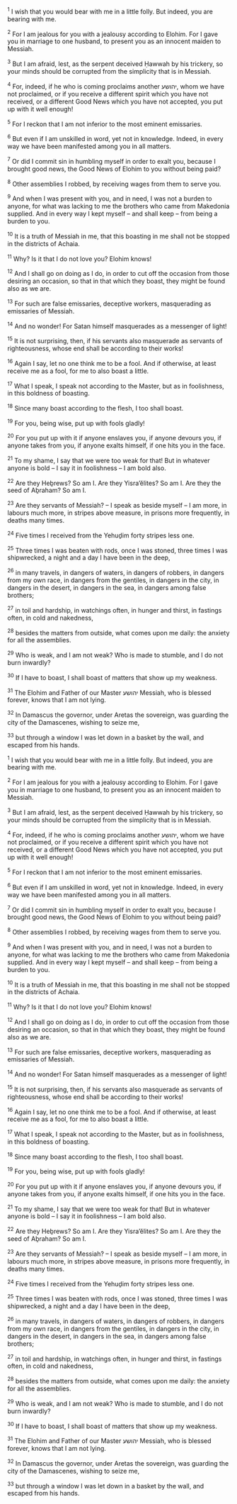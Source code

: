 <sup>1</sup> I wish that you would bear with me in a little folly. But indeed, you are bearing with me.

<sup>2</sup> For I am jealous for you with a jealousy according to Elohim. For I gave you in marriage to one husband, to present you as an innocent maiden to Messiah.

<sup>3</sup> But I am afraid, lest, as the serpent deceived Ḥawwah by his trickery, so your minds should be corrupted from the simplicity that is in Messiah.

<sup>4</sup> For, indeed, if he who is coming proclaims another יהושע, whom we have not proclaimed, or if you receive a different spirit which you have not received, or a different Good News which you have not accepted, you put up with it well enough!

<sup>5</sup> For I reckon that I am not inferior to the most eminent emissaries.

<sup>6</sup> But even if I am unskilled in word, yet not in knowledge. Indeed, in every way we have been manifested among you in all matters.

<sup>7</sup> Or did I commit sin in humbling myself in order to exalt you, because I brought good news, the Good News of Elohim to you without being paid?

<sup>8</sup> Other assemblies I robbed, by receiving wages from them to serve you.

<sup>9</sup> And when I was present with you, and in need, I was not a burden to anyone, for what was lacking to me the brothers who came from Makedonia supplied. And in every way I kept myself – and shall keep – from being a burden to you.

<sup>10</sup> It is a truth of Messiah in me, that this boasting in me shall not be stopped in the districts of Achaia.

<sup>11</sup> Why? Is it that I do not love you? Elohim knows!

<sup>12</sup> And I shall go on doing as I do, in order to cut off the occasion from those desiring an occasion, so that in that which they boast, they might be found also as we are.

<sup>13</sup> For such are false emissaries, deceptive workers, masquerading as emissaries of Messiah.

<sup>14</sup> And no wonder! For Satan himself masquerades as a messenger of light!

<sup>15</sup> It is not surprising, then, if his servants also masquerade as servants of righteousness, whose end shall be according to their works!

<sup>16</sup> Again I say, let no one think me to be a fool. And if otherwise, at least receive me as a fool, for me to also boast a little.

<sup>17</sup> What I speak, I speak not according to the Master, but as in foolishness, in this boldness of boasting.

<sup>18</sup> Since many boast according to the flesh, I too shall boast.

<sup>19</sup> For you, being wise, put up with fools gladly!

<sup>20</sup> For you put up with it if anyone enslaves you, if anyone devours you, if anyone takes from you, if anyone exalts himself, if one hits you in the face.

<sup>21</sup> To my shame, I say that we were too weak for that! But in whatever anyone is bold – I say it in foolishness – I am bold also.

<sup>22</sup> Are they Heḇrews? So am I. Are they Yisra’ĕlites? So am I. Are they the seed of Aḇraham? So am I.

<sup>23</sup> Are they servants of Messiah? – I speak as beside myself – I am more, in labours much more, in stripes above measure, in prisons more frequently, in deaths many times.

<sup>24</sup> Five times I received from the Yehuḏim forty stripes less one.

<sup>25</sup> Three times I was beaten with rods, once I was stoned, three times I was shipwrecked, a night and a day I have been in the deep,

<sup>26</sup> in many travels, in dangers of waters, in dangers of robbers, in dangers from my own race, in dangers from the gentiles, in dangers in the city, in dangers in the desert, in dangers in the sea, in dangers among false brothers;

<sup>27</sup> in toil and hardship, in watchings often, in hunger and thirst, in fastings often, in cold and nakedness,

<sup>28</sup> besides the matters from outside, what comes upon me daily: the anxiety for all the assemblies.

<sup>29</sup> Who is weak, and I am not weak? Who is made to stumble, and I do not burn inwardly?

<sup>30</sup> If I have to boast, I shall boast of matters that show up my weakness.

<sup>31</sup> The Elohim and Father of our Master יהושע Messiah, who is blessed forever, knows that I am not lying.

<sup>32</sup> In Damascus the governor, under Aretas the sovereign, was guarding the city of the Damascenes, wishing to seize me,

<sup>33</sup> but through a window I was let down in a basket by the wall, and escaped from his hands.

<sup>1</sup> I wish that you would bear with me in a little folly. But indeed, you are bearing with me.

<sup>2</sup> For I am jealous for you with a jealousy according to Elohim. For I gave you in marriage to one husband, to present you as an innocent maiden to Messiah.

<sup>3</sup> But I am afraid, lest, as the serpent deceived Ḥawwah by his trickery, so your minds should be corrupted from the simplicity that is in Messiah.

<sup>4</sup> For, indeed, if he who is coming proclaims another יהושע, whom we have not proclaimed, or if you receive a different spirit which you have not received, or a different Good News which you have not accepted, you put up with it well enough!

<sup>5</sup> For I reckon that I am not inferior to the most eminent emissaries.

<sup>6</sup> But even if I am unskilled in word, yet not in knowledge. Indeed, in every way we have been manifested among you in all matters.

<sup>7</sup> Or did I commit sin in humbling myself in order to exalt you, because I brought good news, the Good News of Elohim to you without being paid?

<sup>8</sup> Other assemblies I robbed, by receiving wages from them to serve you.

<sup>9</sup> And when I was present with you, and in need, I was not a burden to anyone, for what was lacking to me the brothers who came from Makedonia supplied. And in every way I kept myself – and shall keep – from being a burden to you.

<sup>10</sup> It is a truth of Messiah in me, that this boasting in me shall not be stopped in the districts of Achaia.

<sup>11</sup> Why? Is it that I do not love you? Elohim knows!

<sup>12</sup> And I shall go on doing as I do, in order to cut off the occasion from those desiring an occasion, so that in that which they boast, they might be found also as we are.

<sup>13</sup> For such are false emissaries, deceptive workers, masquerading as emissaries of Messiah.

<sup>14</sup> And no wonder! For Satan himself masquerades as a messenger of light!

<sup>15</sup> It is not surprising, then, if his servants also masquerade as servants of righteousness, whose end shall be according to their works!

<sup>16</sup> Again I say, let no one think me to be a fool. And if otherwise, at least receive me as a fool, for me to also boast a little.

<sup>17</sup> What I speak, I speak not according to the Master, but as in foolishness, in this boldness of boasting.

<sup>18</sup> Since many boast according to the flesh, I too shall boast.

<sup>19</sup> For you, being wise, put up with fools gladly!

<sup>20</sup> For you put up with it if anyone enslaves you, if anyone devours you, if anyone takes from you, if anyone exalts himself, if one hits you in the face.

<sup>21</sup> To my shame, I say that we were too weak for that! But in whatever anyone is bold – I say it in foolishness – I am bold also.

<sup>22</sup> Are they Heḇrews? So am I. Are they Yisra’ĕlites? So am I. Are they the seed of Aḇraham? So am I.

<sup>23</sup> Are they servants of Messiah? – I speak as beside myself – I am more, in labours much more, in stripes above measure, in prisons more frequently, in deaths many times.

<sup>24</sup> Five times I received from the Yehuḏim forty stripes less one.

<sup>25</sup> Three times I was beaten with rods, once I was stoned, three times I was shipwrecked, a night and a day I have been in the deep,

<sup>26</sup> in many travels, in dangers of waters, in dangers of robbers, in dangers from my own race, in dangers from the gentiles, in dangers in the city, in dangers in the desert, in dangers in the sea, in dangers among false brothers;

<sup>27</sup> in toil and hardship, in watchings often, in hunger and thirst, in fastings often, in cold and nakedness,

<sup>28</sup> besides the matters from outside, what comes upon me daily: the anxiety for all the assemblies.

<sup>29</sup> Who is weak, and I am not weak? Who is made to stumble, and I do not burn inwardly?

<sup>30</sup> If I have to boast, I shall boast of matters that show up my weakness.

<sup>31</sup> The Elohim and Father of our Master יהושע Messiah, who is blessed forever, knows that I am not lying.

<sup>32</sup> In Damascus the governor, under Aretas the sovereign, was guarding the city of the Damascenes, wishing to seize me,

<sup>33</sup> but through a window I was let down in a basket by the wall, and escaped from his hands.

